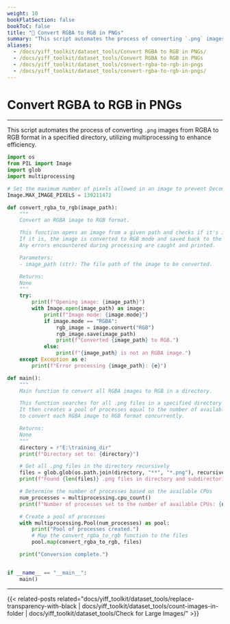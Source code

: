 ```yaml
---
weight: 10
bookFlatSection: false
bookToC: false
title: "🐍 Convert RGBA to RGB in PNGs"
summary: "This script automates the process of converting `.png` images from RGBA to RGB format in a specified directory, utilizing multiprocessing to enhance efficiency."
aliases:
  - /docs/yiff_toolkit/dataset_tools/Convert RGBA to RGB in PNGs/
  - /docs/yiff_toolkit/dataset_tools/Convert RGBA to RGB in PNGs
  - /docs/yiff_toolkit/dataset_tools/convert-rgba-to-rgb-in-pngs
  - /docs/yiff_toolkit/dataset_tools/convert-rgba-to-rgb-in-pngs/
---
```


<!--markdownlint-disable MD025 -->

# Convert RGBA to RGB in PNGs

---

This script automates the process of converting `.png` images from RGBA to RGB format in a specified directory, utilizing multiprocessing to enhance efficiency.

```python
import os
from PIL import Image
import glob
import multiprocessing

# Set the maximum number of pixels allowed in an image to prevent DecompressionBombWarning.
Image.MAX_IMAGE_PIXELS = 139211472

def convert_rgba_to_rgb(image_path):
    """
    Convert an RGBA image to RGB format.

    This function opens an image from a given path and checks if it's in RGBA mode.
    If it is, the image is converted to RGB mode and saved back to the same path.
    Any errors encountered during processing are caught and printed.

    Parameters:
    - image_path (str): The file path of the image to be converted.

    Returns:
    None
    """
    try:
        print(f"Opening image: {image_path}")
        with Image.open(image_path) as image:
            print(f"Image mode: {image.mode}")
            if image.mode == "RGBA":
                rgb_image = image.convert("RGB")
                rgb_image.save(image_path)
                print(f"Converted {image_path} to RGB.")
            else:
                print(f"{image_path} is not an RGBA image.")
    except Exception as e:
        print(f"Error processing {image_path}: {e}")

def main():
    """
    Main function to convert all RGBA images to RGB in a directory.

    This function searches for all .png files in a specified directory and its subdirectories.
    It then creates a pool of processes equal to the number of available CPUs and uses them
    to convert each RGBA image to RGB format concurrently.

    Returns:
    None
    """
    directory = r"E:\training_dir"
    print(f"Directory set to: {directory}")

    # Get all .png files in the directory recursively
    files = glob.glob(os.path.join(directory, "**", "*.png"), recursive=True)
    print(f"Found {len(files)} .png files in directory and subdirectories.")

    # Determine the number of processes based on the available CPUs
    num_processes = multiprocessing.cpu_count()
    print(f"Number of processes set to the number of available CPUs: {num_processes}")

    # Create a pool of processes
    with multiprocessing.Pool(num_processes) as pool:
        print("Pool of processes created.")
        # Map the convert_rgba_to_rgb function to the files
        pool.map(convert_rgba_to_rgb, files)

    print("Conversion complete.")


if __name__ == "__main__":
    main()
```

---

{{< related-posts related="docs/yiff_toolkit/dataset_tools/replace-transparency-with-black | docs/yiff_toolkit/dataset_tools/count-images-in-folder | docs/yiff_toolkit/dataset_tools/Check for Large Images/" >}}
